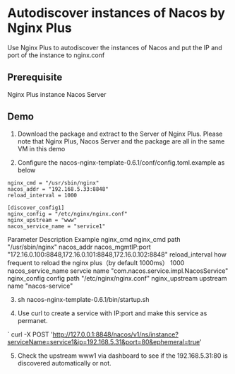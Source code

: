# Autodiscover instances of Nacos by Nginx Plus
Use Nginx Plus to autodiscover the instances of Nacos and put the IP and port of the instance to nginx.conf

## Prerequisite
Nginx Plus instance
Nacos Server

##  Demo

1. Download the package and extract to the Server of Nginx Plus. Please note that Nginx Plus, Nacos Server and the package are all in the same VM in this demo

2. Configure the nacos-nginx-template-0.6.1/conf/config.toml.example as below

```
nginx_cmd = "/usr/sbin/nginx"
nacos_addr = "192.168.5.33:8848"
reload_interval = 1000

[discover_config1]
nginx_config = "/etc/nginx/nginx.conf"
nginx_upstream = "www"
nacos_service_name = "service1"
```

Parameter	Description	Example
nginx_cmd	nginx_cmd path	"/usr/sbin/nginx"
nacos_addr	nacos_mgmtIP:port	"172.16.0.100:8848,172.16.0.101:8848,172.16.0.102:8848"
reload_interval	how frequent to reload the nginx plus（by default 1000ms）	1000
nacos_service_name	servcie name	"com.nacos.service.impl.NacosService"
nginx_config	config path	"/etc/nginx/nginx.conf"
nginx_upstream	upstream name	"nacos-service"

3. sh nacos-nginx-template-0.6.1/bin/startup.sh

4. Use curl to create a service with IP:port and make this service as permanet.

` curl -X POST 'http://127.0.0.1:8848/nacos/v1/ns/instance?serviceName=service1&ip=192.168.5.31&port=80&ephemeral=true'

5. Check the upstream www1 via dashboard to see if the 192.168.5.31:80 is discovered automatically or not.
